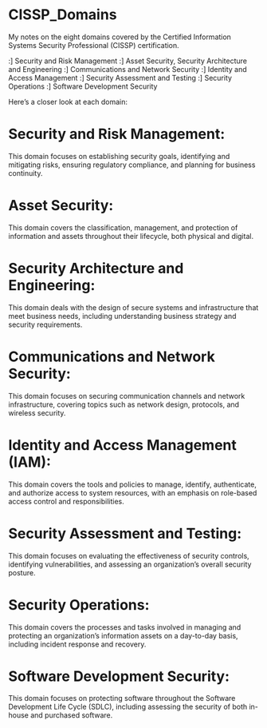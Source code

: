 # CISSP_Domains
My notes on the eight domains covered by the Certified Information Systems Security Professional (CISSP) certification.

:] Security and Risk Management
:] Asset Security, Security Architecture and Engineering
:] Communications and Network Security
:] Identity and Access Management
:] Security Assessment and Testing
:] Security Operations
:] Software Development Security

Here’s a closer look at each domain:

# Security and Risk Management:
This domain focuses on establishing security goals, identifying and mitigating risks, ensuring regulatory compliance, and planning for business continuity.

# Asset Security:
This domain covers the classification, management, and protection of information and assets throughout their lifecycle, both physical and digital.

# Security Architecture and Engineering:
This domain deals with the design of secure systems and infrastructure that meet business needs, including understanding business strategy and security requirements.

# Communications and Network Security:
This domain focuses on securing communication channels and network infrastructure, covering topics such as network design, protocols, and wireless security.

# Identity and Access Management (IAM):
This domain covers the tools and policies to manage, identify, authenticate, and authorize access to system resources, with an emphasis on role-based access control and responsibilities.

# Security Assessment and Testing:
This domain focuses on evaluating the effectiveness of security controls, identifying vulnerabilities, and assessing an organization’s overall security posture.

# Security Operations:
This domain covers the processes and tasks involved in managing and protecting an organization’s information assets on a day-to-day basis, including incident response and recovery.

# Software Development Security:
This domain focuses on protecting software throughout the Software Development Life Cycle (SDLC), including assessing the security of both in-house and purchased software.
